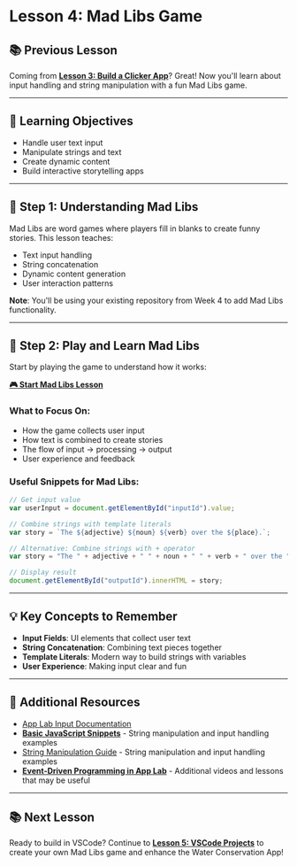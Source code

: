 # Lesson 4: Mad Libs Game

## 📚 **Previous Lesson**

Coming from **[Lesson 3: Build a Clicker App](./lesson-3-build-clicker-app.md)**? Great! Now you'll learn about input handling and string manipulation with a fun Mad Libs game.

---

## 🎯 **Learning Objectives**

- Handle user text input
- Manipulate strings and text
- Create dynamic content
- Build interactive storytelling apps

---

## 🚀 **Step 1: Understanding Mad Libs**

Mad Libs are word games where players fill in blanks to create funny stories. This lesson teaches:
- Text input handling
- String concatenation
- Dynamic content generation
- User interaction patterns

**Note**: You'll be using your existing repository from Week 4 to add Mad Libs functionality.

---

## 📱 **Step 2: Play and Learn Mad Libs**

Start by playing the game to understand how it works:

**[🎮 Start Mad Libs Lesson](https://studio.code.org/courses/csp5-virtual/units/1/lessons/7/levels/1)**

### **What to Focus On:**
- How the game collects user input
- How text is combined to create stories
- The flow of input → processing → output
- User experience and feedback

### **Useful Snippets for Mad Libs:**
```javascript
// Get input value
var userInput = document.getElementById("inputId").value;

// Combine strings with template literals
var story = `The ${adjective} ${noun} ${verb} over the ${place}.`;

// Alternative: Combine strings with + operator
var story = "The " + adjective + " " + noun + " " + verb + " over the " + place + ".";

// Display result
document.getElementById("outputId").innerHTML = story;
```

---

## 💡 **Key Concepts to Remember**

- **Input Fields**: UI elements that collect user text
- **String Concatenation**: Combining text pieces together
- **Template Literals**: Modern way to build strings with variables
- **User Experience**: Making input clear and fun

---

## 🔗 **Additional Resources**

- [App Lab Input Documentation](https://studio.code.org/docs/applab/getText)
- **[Basic JavaScript Snippets](../../../resources/skill-guides/basic-js-snippets.md)** - String manipulation and input handling examples
- [String Manipulation Guide](../../../resources/skill-guides/basic-js-snippets.md) - String manipulation and input handling examples
- **[Event-Driven Programming in App Lab](https://studio.code.org/courses/csp5-virtual/units/1)** - Additional videos and lessons that may be useful

---

## 📚 **Next Lesson**

Ready to build in VSCode? Continue to **[Lesson 5: VSCode Projects](./lesson-5-water-conservation-app.md)** to create your own Mad Libs game and enhance the Water Conservation App!
